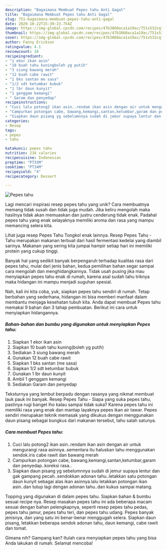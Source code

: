 ```yaml
---
description: "Bagaimana Membuat Pepes tahu Anti Gagal"
title: "Bagaimana Membuat Pepes tahu Anti Gagal"
slug: 751-bagaimana-membuat-pepes-tahu-anti-gagal
date: 2020-10-22T15:39:23.754Z
image: https://img-global.cpcdn.com/recipes/47b3860aca1a19ac/751x532cq70/pepes-tahu-foto-resep-utama.jpg
thumbnail: https://img-global.cpcdn.com/recipes/47b3860aca1a19ac/751x532cq70/pepes-tahu-foto-resep-utama.jpg
cover: https://img-global.cpcdn.com/recipes/47b3860aca1a19ac/751x532cq70/pepes-tahu-foto-resep-utama.jpg
author: Fanny Erickson
ratingvalue: 4.1
reviewcount: 10
recipeingredient:
- "1 ekor ikan asin"
- "10 buah tahu kuningboleh yg putih"
- "3 siung bawang merah"
- "12 buah cabe rawit"
- "1 bks santan me sasa"
- "1/2 sdt ketumbar bubuk"
- "1 lbr daun kunyit"
- "1 genggam kemangi"
- " Garam dan penyedap"
recipeinstructions:
- "Cuci lalu potong2 ikan asin..rendam ikan asin dengan air untuk mengurangi rasa asinnya..sementara itu haluskan tahu menggunakan sendok.iris cabe rawit dan bawang merah"
- "Campurkan potongan cabe, bawang,kemangi,santan,ketumbar,garam dan penyedap..koreksi rasa.."
- "Siapkan daun pisang yg sebelumnnya sudah di jemur supaya lentur dan gak gampang pecah..sendokkan adonan tahu..letakkan satu potongan daun kunyit sebagai alas ikan asinnya.lalu letakkan potongan ikan asin..dan tutup lagi dengan adonan tahu..dan kukus sampai matang."
categories:
- Resep
tags:
- pepes
- tahu

katakunci: pepes tahu 
nutrition: 234 calories
recipecuisine: Indonesian
preptime: "PT33M"
cooktime: "PT34M"
recipeyield: "4"
recipecategory: Dessert

---
```



![Pepes tahu](https://img-global.cpcdn.com/recipes/47b3860aca1a19ac/751x532cq70/pepes-tahu-foto-resep-utama.jpg)

Lagi mencari inspirasi resep pepes tahu yang unik? Cara membuatnya memang tidak susah dan tidak juga mudah. Jika keliru mengolah maka hasilnya tidak akan memuaskan dan justru cenderung tidak enak. Padahal pepes tahu yang enak selayaknya memiliki aroma dan rasa yang mampu memancing selera kita.

Lihat juga resep Pepes Tahu Tongkol enak lainnya. Resep Pepes Tahu - Tahu merupakan makanan terbuat dari hasil fermentasi kedelai yang diambil sarinya. Makanan yang sering kita jumpai hampir setiap hari ini memiliki protein yang cukup tinggi.

Banyak hal yang sedikit banyak berpengaruh terhadap kualitas rasa dari pepes tahu, mulai dari jenis bahan, kedua pemilihan bahan segar sampai cara mengolah dan menghidangkannya. Tidak usah pusing jika mau menyiapkan pepes tahu enak di rumah, karena asal sudah tahu triknya maka hidangan ini mampu menjadi suguhan spesial.


Nah, kali ini kita coba, yuk, siapkan pepes tahu sendiri di rumah. Tetap berbahan yang sederhana, hidangan ini bisa memberi manfaat dalam membantu menjaga kesehatan tubuh kita. Anda dapat membuat Pepes tahu memakai 9 bahan dan 3 tahap pembuatan. Berikut ini cara untuk menyiapkan hidangannya.

<!--inarticleads1-->

##### Bahan-bahan dan bumbu yang digunakan untuk menyiapkan Pepes tahu:

1. Siapkan 1 ekor ikan asin
1. Siapkan 10 buah tahu kuning(boleh yg putih)
1. Sediakan 3 siung bawang merah
1. Gunakan 12 buah cabe rawit
1. Siapkan 1 bks santan (me sasa)
1. Siapkan 1/2 sdt ketumbar bubuk
1. Gunakan 1 lbr daun kunyit
1. Ambil 1 genggam kemangi
1. Sediakan  Garam dan penyedap


Teksturnya yang lembut berpadu dengan rasanya yang nikmat membuat lauk pauk ini banyak. Resep Pepes Tahu - Siapa yang suka pepes tahu, pastinya rugi banget lho kalau sampai tidak suka? Karena pepes tahu ini memiliki rasa yang enak dan mantap layaknya pepes ikan air tawar. Pepes sendiri merupakan teknik memasak yang dikukus dengan menggunakan daun pisang sebagai bungkus dari makanan tersebut, tahu salah satunya. 

<!--inarticleads2-->

##### Cara membuat Pepes tahu:

1. Cuci lalu potong2 ikan asin..rendam ikan asin dengan air untuk mengurangi rasa asinnya..sementara itu haluskan tahu menggunakan sendok.iris cabe rawit dan bawang merah
1. Campurkan potongan cabe, bawang,kemangi,santan,ketumbar,garam dan penyedap..koreksi rasa..
1. Siapkan daun pisang yg sebelumnnya sudah di jemur supaya lentur dan gak gampang pecah..sendokkan adonan tahu..letakkan satu potongan daun kunyit sebagai alas ikan asinnya.lalu letakkan potongan ikan asin..dan tutup lagi dengan adonan tahu..dan kukus sampai matang.


Topping yang digunakan di dalam pepes tahu. Siapkan bahan &amp; bumbu sesuai recipe nya. Resep masakan pepes tahu ini ada beberapa macam sesuai dengan bahan pelengkapnya, seperti resep pepes tahu pedas, pepes tahu jamur, pepes tahu teri, dan pepes tahu udang. Pepes banyak jenisnya, dan yang satu ini benar-benar menggugah selera. Siapkan daun pisang, letakkan beberapa sendok adonan tahu, daun kemangi, cabe rawit dan tomat. 

Gimana nih? Gampang kan? Itulah cara menyiapkan pepes tahu yang bisa Anda lakukan di rumah. Selamat mencoba!

